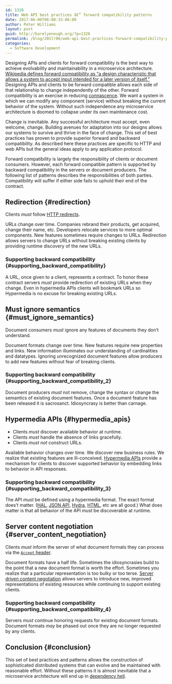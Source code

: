 ```yaml
---
id: 1326
title: Web API best practices â€” forward compatibility patterns
date: 2017-06-06T06:00:33-06:00
author: Peter Williams
layout: post
guid: http://barelyenough.org/?p=1326
permalink: /blog/2017/06/web-api-best-practices-forward-compatibility-patterns/
categories:
  - Software Development
---
```

Designing APIs and clients for forward compatibility is the best way to achieve evolvability and maintainability in a microservice architecture. [Wikipedia defines forward compatibility as &#8220;a design characteristic that allows a system to accept input intended for a later version of itself.&#8221;](https://en.wikipedia.org/wiki/Forward_compatibility) Designing APIs and clients to be forward compatible allows each side of that relationship to change independently of the other. Forward compatibility is an exercise in reducing [connascence](https://en.wikipedia.org/wiki/Connascence_(computer_programming)). We want a system in which we can modify any component (service) without breaking the current behavior of the system. Without such independence any microservice architecture is doomed to collapse under its own maintenance cost.

Change is inevitable. Any successful architecture must accept, even welcome, change. Building avenues for adaptation into our designs allows our systems to survive and thrive in the face of change. This set of best practices has proven to provide superior forward and backward compatibility. As described here these practices are specific to HTTP and web APIs but the general ideas apply to any application protocol.

Forward compatibility is largely the responsibility of clients or document consumers. However, each forward compatible pattern is supported by backward compatibility in the servers or document producers. The following list of patterns describes the responsibilities of both parties. Compatibility will suffer if either side fails to uphold their end of the contract.

## Redirection {#redirection}

Clients _must_ follow [HTTP redirects](https://developer.mozilla.org/en-US/docs/Web/HTTP/Redirections).

URLs change over time. Companies rebrand their products, get acquired, change their name, etc. Developers relocate services to more optimal components. New features sometimes require changes to URLs. Redirection allows servers to change URLs without breaking existing clients by providing runtime discovery of the new URLs.

### Supporting backward compatibility {#supporting_backward_compatibility}

A URL, once given to a client, represents a contract. To honor these contract servers _must_ provide redirection of existing URLs when they change. Even in hypermedia APIs clients will bookmark URLs so Hypermedia is no excuse for breaking existing URLs.

## Must ignore semantics {#must_ignore_semantics}

Document consumers _must_ ignore any features of documents they don&#8217;t understand.

Document formats change over time. New features require new properties and links. New information illuminates our understanding of cardinalities and datatypes. Ignoring unrecognized document features allow producers to add new features without fear of breaking clients.

### Supporting backward compatibility {#supporting_backward_compatibility_2}

Document producers _must_ not remove, change the syntax or change the semantics of existing document features. Once a document feature has been released it is sacrosanct. Idiosyncrasy is better than carnage.

## Hypermedia APIs {#hypermedia_apis}

  * Clients _must_ discover available behavior at runtime.
  * Clients _must_ handle the absence of links gracefully.
  * Clients _must not_ construct URLs.

Available behavior changes over time. We discover new business rules. We realize that existing features are ill-conceived. [Hypermedia APIs](http://apievangelist.com/2014/01/07/what-is-a-hypermedia-api/) provide a mechanism for clients to discover supported behavior by embedding links to behavior in API responses.

### Supporting backward compatibility {#supporting_backward_compatibility_3}

The API _must_ be defined using a hypermedia format. The exact format does&#8217;t matter. ([HAL](http://stateless.co/hal_specification.html), [JSON API](http://jsonapi.org/), [Hydra](https://www.markus-lanthaler.com/hydra/), [HTML](https://developer.mozilla.org/en-US/docs/Web/HTML), etc are all good.) What does matter is that all behavior of the API _must_ be discoverable at runtime.

## Server content negotiation {#server_content_negotiation}

Clients _must_ inform the server of what document formats they can process via the [`Accept` header](https://developer.mozilla.org/en-US/docs/Web/HTTP/Headers/Accept).

Document formats have a half life. Sometimes the idiosyncrasies build to the point that a new document format is worth the effort. Sometimes you realize that a particular representation is too bulky or too terse. [Server driven content negotiation](https://developer.mozilla.org/en-US/docs/Web/HTTP/Content_negotiation#Server-driven_content_negotiation) allows servers to introduce new, improved representations of existing resources while continuing to support existing clients.

### Supporting backward compatibility {#supporting_backward_compatibility_4}

Servers _must_ continue honoring requests for existing document formats. Document formats _may_ be phased out once they are no longer requested by any clients.

## Conclusion {#conclusion}

This set of best practices and patterns allows the construction of sophisticated distributed systems that can evolve and be maintained with reasonable effort. Without these patterns it is almost inevitable that a microservice architecture will end up in [dependency hell](https://en.wikipedia.org/wiki/Dependency_hell).